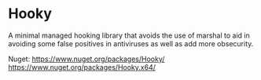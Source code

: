# Hooky
A minimal managed hooking library that avoids the use of marshal to aid in avoiding some false positives in antiviruses as well as add more obsecurity.

Nuget:
https://www.nuget.org/packages/Hooky/
https://www.nuget.org/packages/Hooky.x64/

